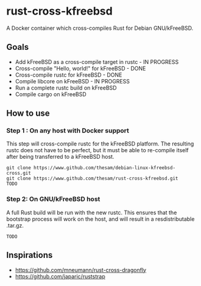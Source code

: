 # rust-cross-kfreebsd
A Docker container which cross-compiles Rust for Debian GNU/kFreeBSD.

## Goals
* Add kFreeBSD as a cross-compile target in rustc - IN PROGRESS
* Cross-compile "Hello, world!" for kFreeBSD - DONE
* Cross-compile rustc for kFreeBSD - DONE
* Compile libcore on kFreeBSD - IN PROGRESS
* Run a complete rustc build on kFreeBSD
* Compile cargo on kFreeBSD

## How to use
### Step 1 : On any host with Docker support
This step will cross-compile rustc for the kFreeBSD platform. The resulting rustc does not have to be perfect, but it must be able to re-compile itself after being transferred to a kFreeBSD host.
```
git clone https://www.github.com/thesam/debian-linux-kfreebsd-cross.git
git clone https://www.github.com/thesam/rust-cross-kfreebsd.git
TODO
```
### Step 2: On GNU/kFreeBSD host
A full Rust build will be run with the new rustc. This ensures that the bootstrap process will work on the host, and will result in a resdistributable .tar.gz.
```
TODO
```

## Inspirations
* https://github.com/mneumann/rust-cross-dragonfly
* https://github.com/japaric/ruststrap
